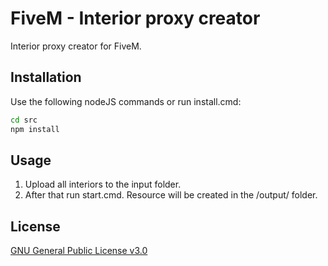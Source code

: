 # FiveM - Interior proxy creator

Interior proxy creator for FiveM.

## Installation

Use the following nodeJS commands or run install.cmd: 

```bash
cd src
npm install
```

## Usage

1. Upload all interiors to the input folder.
2. After that run start.cmd. Resource will be created in the /output/ folder.

## License
[GNU General Public License v3.0](https://www.gnu.org/licenses/gpl-3.0.html)
